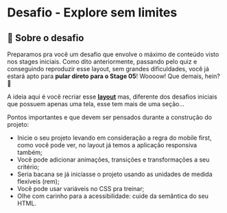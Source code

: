 # Desafio - Explore sem limites

## 📝 Sobre o desafio

Preparamos pra você um desafio que envolve o máximo de conteúdo visto nos stages iniciais.
Como dito anteriormente, passando pelo quiz e conseguindo reproduzir esse layout, sem grandes dificuldades, você já estará apto para **pular direto para o Stage 05**! 
Woooow! Que demais, hein? 💙

A ideia aqui é você recriar esse [**layout**](https://www.figma.com/file/563kgHMxsEy17nCdTJI6JC/Explore-sem-limites/duplicate) mas, diferente dos desafios iniciais que possuem apenas uma tela, esse tem mais de uma seção…

Pontos importantes e que devem ser pensados durante a construção do projeto:

- Inicie o seu projeto levando em consideração a regra do mobile first, como você pode ver, no layout já temos a aplicação responsiva também;
- Você pode adicionar animações, transições e transformações a seu critério;
- Seria bacana se já iniciasse o projeto usando as unidades de medida flexíveis (rem);
- Você pode usar variáveis no CSS pra treinar;
- Olhe com carinho para a acessibilidade: cuide da semântica do seu HTML.

